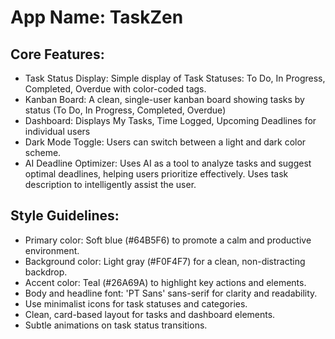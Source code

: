 # **App Name**: TaskZen

## Core Features:

- Task Status Display: Simple display of Task Statuses: To Do, In Progress, Completed, Overdue with color-coded tags.
- Kanban Board: A clean, single-user kanban board showing tasks by status (To Do, In Progress, Completed, Overdue)
- Dashboard: Displays My Tasks, Time Logged, Upcoming Deadlines for individual users
- Dark Mode Toggle: Users can switch between a light and dark color scheme.
- AI Deadline Optimizer: Uses AI as a tool to analyze tasks and suggest optimal deadlines, helping users prioritize effectively. Uses task description to intelligently assist the user.

## Style Guidelines:

- Primary color: Soft blue (#64B5F6) to promote a calm and productive environment.
- Background color: Light gray (#F0F4F7) for a clean, non-distracting backdrop.
- Accent color: Teal (#26A69A) to highlight key actions and elements.
- Body and headline font: 'PT Sans' sans-serif for clarity and readability.
- Use minimalist icons for task statuses and categories.
- Clean, card-based layout for tasks and dashboard elements.
- Subtle animations on task status transitions.